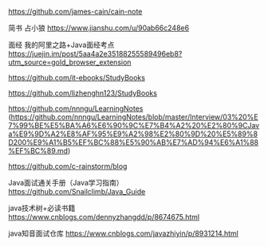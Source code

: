https://github.com/james-cain/cain-note


简书 占小狼 https://www.jianshu.com/u/90ab66c248e6


面经 我的阿里之路+Java面经考点 https://juejin.im/post/5aa4a2e35188255589496eb8?utm_source=gold_browser_extension

https://github.com/it-ebooks/StudyBooks

https://github.com/lizhenghn123/StudyBooks

https://github.com/nnngu/LearningNotes (https://github.com/nnngu/LearningNotes/blob/master/Interview/03%20%E7%99%BE%E5%BA%A6%E6%90%9C%E7%B4%A2%20%E2%80%9CJava%E9%9D%A2%E8%AF%95%E9%A2%98%E2%80%9D%20%E5%89%8D200%E9%A1%B5%EF%BC%88%E5%90%AB%E7%AD%94%E6%A1%88%EF%BC%89.md)

https://github.com/c-rainstorm/blog

Java面试通关手册（Java学习指南） https://github.com/Snailclimb/Java_Guide


java技术树+必读书籍 https://www.cnblogs.com/dennyzhangdd/p/8674675.html

java知音面试仓库 https://www.cnblogs.com/javazhiyin/p/8931214.html
